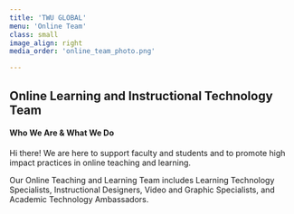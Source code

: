 ```yaml
---
title: 'TWU GLOBAL'
menu: 'Online Team'
class: small
image_align: right
media_order: 'online_team_photo.png'

---
```


## Online Learning and Instructional Technology Team
#### Who We Are & What We Do

Hi there! We are here to support faculty and students and to promote high impact practices in online teaching and learning. 

Our Online Teaching and Learning Team includes Learning Technology Specialists, Instructional Designers, Video and Graphic Specialists, and Academic Technology Ambassadors.  
